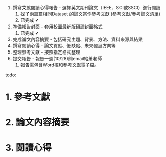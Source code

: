   1. 撰寫文獻閱讀心得報告 - 選擇英文期刊論文（IEEE、SCI或SSCI）進行閱讀
     1. 找了兩篇篇相同Dataset 的論文當作參考文獻 (參考文獻/參考論文清單)
     2. 已完成 ✔ 
  2. 準備報告封面 - 套用校圖最新版碩論封面格式
     1. 已完成 ✔ 
  3. 完成論文內容摘要 - 包括研究主題、背景、方法、資料來源與結果
  4. 撰寫閱讀心得 - 論文貢獻、優缺點、未來發展方向等
  5. 整理參考文獻 - 按照指定格式整理
  6. 提交報告 - 報告一週(10/28)前email給蕭老師
     1.   報告需包含Word檔和參考文獻電子檔。


todo:
# 1. 參考文獻
# 2. 論文內容摘要
# 3. 閱讀心得


